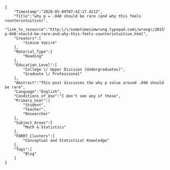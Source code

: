 
    {
        "Timestamp":"2020-05-09T07:42:17.421Z",
        "Title":"why p = .048 should be rare (and why this feels counterintuitive)",
        "link_to_resource":"http:\/\/sometimesimwrong.typepad.com\/wrong\/2015\/06\/why-p-048-should-be-rare-and-why-this-feels-counterintuitive.html",
        "Creators":[
            "Simine Vazire"
        ],
        "Material_Type":[
            "Reading"
        ],
        "Education_Level":[
            "College \/ Upper Division (Undergraduates)",
            "Graduate \/ Professional"
        ],
        "Abstract":"This post discusses the why p value around .048 should be rare",
        "Language":"English",
        "Conditions_of_Use":"I don't see any of these",
        "Primary_User":[
            "Student",
            "Teacher",
            "Researcher"
        ],
        "Subject_Areas":[
            "Math & Statistics"
        ],
        "FORRT_Clusters":[
            "Conceptual and Statistical Knowledge"
        ],
        "Tags":[
            "Blog"
        ]
    }
